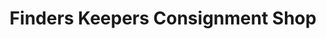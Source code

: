 ---
title: "Finders Keepers Consignment Shop"
url: /indian-river/finders-keepers-consignment-shop/
shop: Gebrauchtwaren
---
